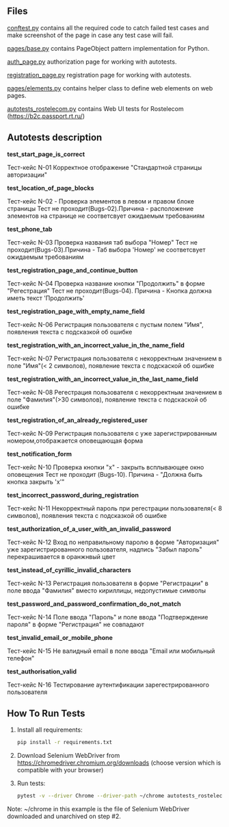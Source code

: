 Files
-----

[conftest.py](conftest.py) contains all the required code to catch failed test cases and make screenshot
of the page in case any test case will fail.

[pages/base.py](pages/base.py) contains PageObject pattern implementation for Python.

[auth_page.py](pages/auth_page.py) authorization page for working with autotests.

[registration_page.py](pages/registration_page.py) registration page for working with autotests.

[pages/elements.py](pages/elements.py) contains helper class to define web elements on web pages.

[autotests_rostelecom.py](autotests_rostelecom.py) contains Web UI tests for Rostelecom (https://b2c.passport.rt.ru/)


Autotests description
-----
**test_start_page_is_correct**

Тест-кейс N-01 Корректное отображение "Стандартной страницы авторизации"


**test_location_of_page_blocks**

Тест-кейс N-02 - Проверка элементов в левом и правом блоке страницы
Тест не проходит(Bugs-02).Причина - расположение элементов на странице не соответсвует ожидаемым требованиям


**test_phone_tab**

Тест-кейс N-03 Проверка названия таб выбора "Номер"
Тест не проходит(Bugs-03).Причина - Таб выбора 'Номер' не соответсвует ожидаемым требованиям


**test_registration_page_and_continue_button**

Тест-кейс N-04 Проверка название кнопки "Продолжить" в форме "Регестрация"
Тест не проходит(Bugs-04). Причина - Кнопка должна иметь текст 'Продолжить'


**test_registration_page_with_empty_name_field**

Тест-кейс N-06 Регистрация пользователя с пустым полем "Имя", появления текста с подсказкой об ошибке


**test_registration_with_an_incorrect_value_in_the_name_field**

Тест-кейс N-07 Регистрация пользователя с некорректным значением в поле "Имя"(< 2 символов), появление текста с подскаской об ошибке


**test_registration_with_an_incorrect_value_in_the_last_name_field**

Тест-кейс N-08 Регестрация пользователя с некорректным значением в поле "Фамилия"(>30 символов), появление текста с подскаской об ошибке


**test_registration_of_an_already_registered_user**

Тест-кейс N-09 Регистрация пользователя с уже зарегистрированным номером,отображается оповещающая форма


**test_notification_form**

Тест-кейс N-10 Проверка кнопки "х" - закрыть всплывающее окно оповещения
Тест не проходит (Bugs-10). Причина - "Должна быть кнопка закрыть 'х'"


**test_incorrect_password_during_registration**

Тест-кейс N-11 Некорректный пароль при регестрации пользователя(< 8 символов), появления текста с подсказкой об ошибке


**test_authorization_of_a_user_with_an_invalid_password**

Тест-кейс N-12 Вход по неправильному паролю в форме "Авторизация" уже зарегистрированного пользователя, надпись "Забыл пароль"
перекрашивается в оранжнвый цвет


**test_instead_of_cyrillic_invalid_characters**

Тест-кейс N-13 Регистрация пользователя в форме "Регистрации" в поле ввода "Фамилия" вместо кириллицы, недопустимые символы


**test_password_and_password_confirmation_do_not_match**

Тест-кейс N-14 Поле ввода "Пароль" и поле ввода "Подтверждение пароля"  в форме "Регистрация" не совпадают


**test_invalid_email_or_mobile_phone**

Тест-кейс N-15 Не валидный email в поле ввода "Email или мобильный телефон"


**test_authorisation_valid**

Тест-кейс N-16 Тестирование аутентификации зарегестрированного пользователя



How To Run Tests
----------------

1) Install all requirements:

    ```bash
    pip install -r requirements.txt
    ```

2) Download Selenium WebDriver from https://chromedriver.chromium.org/downloads (choose version which is compatible with your browser)

3) Run tests:

    ```bash
    pytest -v --driver Chrome --driver-path ~/chrome autotests_rostelecom.py
    ```

Note:
~/chrome in this example is the file of Selenium WebDriver downloaded and unarchived on step #2.